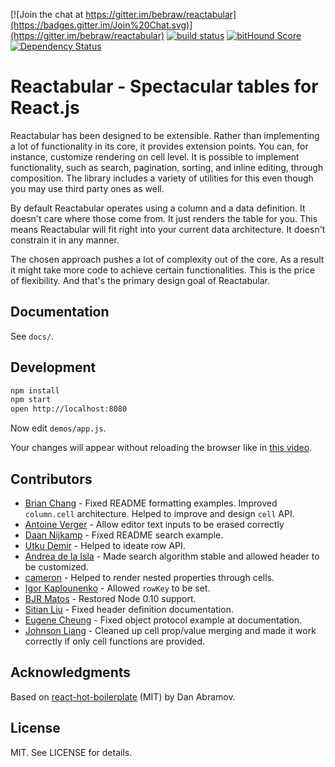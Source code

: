 [![Join the chat at https://gitter.im/bebraw/reactabular](https://badges.gitter.im/Join%20Chat.svg)](https://gitter.im/bebraw/reactabular) [![build status](https://secure.travis-ci.org/bebraw/reactabular.png)](http://travis-ci.org/bebraw/reactabular) [![bitHound Score](https://www.bithound.io/github/bebraw/reactabular/badges/score.svg)](https://www.bithound.io/github/bebraw/reactabular) [![Dependency Status](https://david-dm.org/bebraw/reactabular.svg)](https://david-dm.org/bebraw/reactabular)
# Reactabular - Spectacular tables for React.js

Reactabular has been designed to be extensible. Rather than implementing a lot of functionality in its core, it provides extension points. You can, for instance, customize rendering on cell level. It is possible to implement functionality, such as search, pagination, sorting, and inline editing, through composition. The library includes a variety of utilities for this even though you may use third party ones as well.

By default Reactabular operates using a column and a data definition. It doesn't care where those come from. It just renders the table for you. This means Reactabular will fit right into your current data architecture. It doesn't constrain it in any manner.

The chosen approach pushes a lot of complexity out of the core. As a result it might take more code to achieve certain functionalities. This is the price of flexibility. And that's the primary design goal of Reactabular.

## Documentation

See `docs/`.

## Development

```bash
npm install
npm start
open http://localhost:8080
```

Now edit `demos/app.js`.

Your changes will appear without reloading the browser like in [this video](http://vimeo.com/100010922).

## Contributors

* [Brian Chang](https://github.com/eviltoylet) - Fixed README formatting examples. Improved `column.cell` architecture. Helped to improve and design `cell` API.
* [Antoine Verger](https://github.com/antoineverger) - Allow editor text inputs to be erased correctly
* [Daan Nijkamp](https://github.com/daannijkamp) - Fixed README search example.
* [Utku Demir](https://github.com/utdemir) - Helped to ideate row API.
* [Andrea de la Isla](https://github.com/nuragic) - Made search algorithm stable and allowed header to be customized.
* [cameron](https://github.com/cameront) - Helped to render nested properties through cells.
* [Igor Kaplounenko](https://github.com/megawidget) - Allowed `rowKey` to be set.
* [BJR Matos](https://github.com/bjrmatos) - Restored Node 0.10 support.
* [Sitian Liu](https://github.com/goldensunliu) - Fixed header definition documentation.
* [Eugene Cheung](https://github.com/arkon) - Fixed object protocol example at documentation.
* [Johnson Liang](https://github.com/MrOrz) - Cleaned up cell prop/value merging and made it work correctly if only cell functions are provided.

## Acknowledgments

Based on [react-hot-boilerplate](https://github.com/gaearon/react-hot-boilerplate) (MIT) by Dan Abramov.

## License

MIT. See LICENSE for details.
